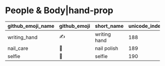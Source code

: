 # People & Body|hand-prop

|github_emoji_name|github_emoji|short_name|unicode_index|
|---|---|---|---|
|writing_hand|:writing_hand:|writing hand|188|
|nail_care|:nail_care:|nail polish|189|
|selfie|:selfie:|selfie|190|
